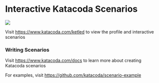 # Interactive Katacoda Scenarios

[![](http://shields.katacoda.com/katacoda/ketled/count.svg)](https://www.katacoda.com/ketled "Get your profile on Katacoda.com")

Visit https://www.katacoda.com/ketled to view the profile and interactive scenarios

### Writing Scenarios
Visit https://www.katacoda.com/docs to learn more about creating Katacoda scenarios

For examples, visit https://github.com/katacoda/scenario-example

